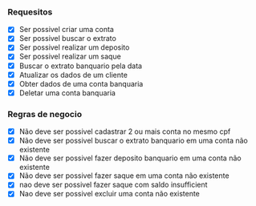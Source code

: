 ### Requesitos
- [x] Ser possivel criar uma conta
- [x] Ser possivel buscar o extrato
- [x] Ser possivel realizar um deposito
- [x] Ser possivel realizar um saque
- [x] Buscar o extrato banquario pela data
- [x] Atualizar os dados de um cliente
- [x] Obter dados de uma conta banquaria
- [x] Deletar uma conta banquaria

### Regras de negocio
- [x] Não deve ser possivel cadastrar 2 ou mais conta no mesmo cpf
- [x] Não deve ser possivel buscar o extrato banquario em uma conta não existente
- [x] Não deve ser possivel fazer deposito banquario em uma conta não existente
- [x] Não deve ser possivel fazer saque em uma conta não existente
- [x] nao deve ser possivel fazer saque com saldo insufficient
- [x] Nao deve ser possivel excluir uma conta não existente

